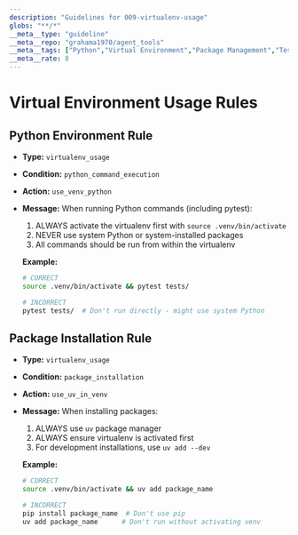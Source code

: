 ```yaml
---
description: "Guidelines for 009-virtualenv-usage"
globs: "**/*"
__meta__type: "guideline"
__meta__repo: "grahama1970/agent_tools"
__meta__tags: ["Python","Virtual Environment","Package Management","Testing","Development"]
__meta__rate: 8
---
```

# Virtual Environment Usage Rules

## Python Environment Rule
- **Type:** `virtualenv_usage`
- **Condition:** `python_command_execution`
- **Action:** `use_venv_python`
- **Message:**
  When running Python commands (including pytest):
  1. ALWAYS activate the virtualenv first with `source .venv/bin/activate`
  2. NEVER use system Python or system-installed packages
  3. All commands should be run from within the virtualenv

  **Example:**
  ```bash
  # CORRECT
  source .venv/bin/activate && pytest tests/

  # INCORRECT
  pytest tests/  # Don't run directly - might use system Python
  ```

## Package Installation Rule
- **Type:** `virtualenv_usage`
- **Condition:** `package_installation`
- **Action:** `use_uv_in_venv`
- **Message:**
  When installing packages:
  1. ALWAYS use `uv` package manager
  2. ALWAYS ensure virtualenv is activated first
  3. For development installations, use `uv add --dev`

  **Example:**
  ```bash
  # CORRECT
  source .venv/bin/activate && uv add package_name

  # INCORRECT
  pip install package_name  # Don't use pip
  uv add package_name      # Don't run without activating venv
  ```